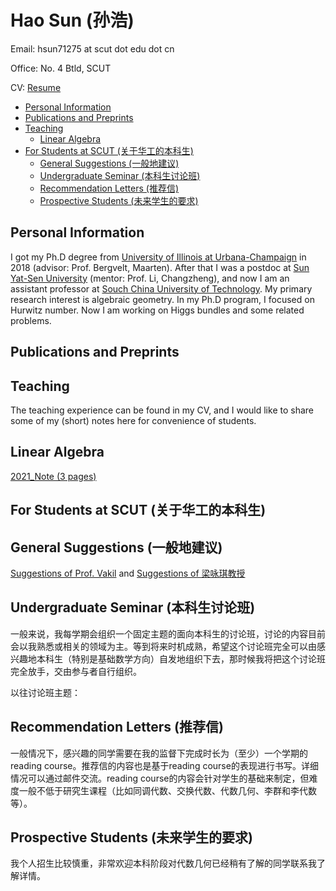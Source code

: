 # Hao Sun (孙浩)

Email: hsun71275 at scut dot edu dot cn

Office: No. 4 Btld, SCUT

CV: [Resume](CV_HaoSun.pdf)

* [Personal Information](#PI)
* [Publications and Preprints](#Pub)
* [Teaching](#Teach)
  * [Linear Algebra](#LinAlg)
* [For Students at SCUT (关于华工的本科生)](#Stud)
  * [General Suggestions (一般地建议)](#GSugg)
  * [Undergraduate Seminar (本科生讨论班)](#UndgSem)
  * [Recommendation Letters (推荐信)](#RecLetter)
  * [Prospective Students (未来学生的要求)](#PropStud)


<h2 id="PI"> Personal Information </h2>

I got my Ph.D degree from [University of Illinois at Urbana-Champaign](https://math.illinois.edu/) in 2018 (advisor: Prof. Bergvelt, Maarten). After that I was a postdoc at [Sun Yat-Sen University](http://www.sysu.edu.cn/en/index.htm) (mentor: Prof. Li, Changzheng), and now I am an assistant professor at [Souch China University of Technology](https://www.scut.edu.cn/new/). My primary research interest is algebraic geometry. In my Ph.D program, I focused on Hurwitz number. Now I am working on Higgs bundles and some related problems.

<h2 id="Pub"> Publications and Preprints </h2>

<h2 id="Teach"> Teaching </h2>
The teaching experience can be found in my CV, and I would like to share some of my (short) notes here for convenience of students.

<h2 id="LinAlg"> Linear Algebra </h2>

[2021_Note (3 pages)](2021_LinearAlg_Note.pdf)

<h2 id="Stud"> For Students at SCUT (关于华工的本科生) </h2> 

<h2 id="GSugg"> General Suggestions (一般地建议) </h2> 

[Suggestions of Prof. Vakil](http://math.stanford.edu/~vakil/potentialstudents.html) and [Suggestions of 梁咏琪教授](http://staff.ustc.edu.cn/~yqliang/files/teaching.htm)

<h2 id="UndgSem"> Undergraduate Seminar (本科生讨论班) </h2> 

一般来说，我每学期会组织一个固定主题的面向本科生的讨论班，讨论的内容目前会以我熟悉或相关的领域为主。等到将来时机成熟，希望这个讨论班完全可以由感兴趣地本科生（特别是基础数学方向）自发地组织下去，那时候我将把这个讨论班完全放手，交由参与者自行组织。

以往讨论班主题：


<h2 id="RecLetter"> Recommendation Letters (推荐信) </h2> 

一般情况下，感兴趣的同学需要在我的监督下完成时长为（至少）一个学期的reading course。推荐信的内容也是基于reading course的表现进行书写。详细情况可以通过邮件交流。reading course的内容会针对学生的基础来制定，但难度一般不低于研究生课程（比如同调代数、交换代数、代数几何、李群和李代数等）。

<h2 id="PropStud"> Prospective Students (未来学生的要求) </h2> 

我个人招生比较慎重，非常欢迎本科阶段对代数几何已经稍有了解的同学联系我了解详情。






